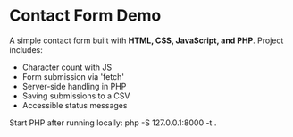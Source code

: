 # Contact Form Demo

A simple contact form built with **HTML, CSS, JavaScript, and PHP**.
Project includes:
- Character count with JS
- Form submission via 'fetch'
- Server-side handling in PHP
- Saving submissions to a CSV
- Accessible status messages

Start PHP after running locally:
php -S 127.0.0.1:8000 -t .
